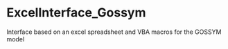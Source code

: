 # ExcelInterface_Gossym
Interface based on an excel spreadsheet and VBA macros for the GOSSYM model
